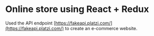 # Online store using React + Redux

Used the API endpoint [https://fakeapi.platzi.com/](https://fakeapi.platzi.com/) to create an e-commerce website.
